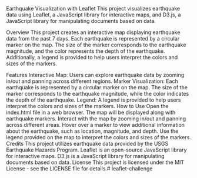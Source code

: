 Earthquake Visualization with Leaflet
This project visualizes earthquake data using Leaflet, a JavaScript library for interactive maps, and D3.js, a JavaScript library for manipulating documents based on data.

Overview
This project creates an interactive map displaying earthquake data from the past 7 days. Each earthquake is represented by a circular marker on the map. The size of the marker corresponds to the earthquake magnitude, and the color represents the depth of the earthquake. Additionally, a legend is provided to help users interpret the colors and sizes of the markers.

Features
Interactive Map: Users can explore earthquake data by zooming in/out and panning across different regions.
Marker Visualization: Each earthquake is represented by a circular marker on the map. The size of the marker corresponds to the earthquake magnitude, while the color indicates the depth of the earthquake.
Legend: A legend is provided to help users interpret the colors and sizes of the markers.
How to Use
Open the index.html file in a web browser.
The map will be displayed along with earthquake markers.
Interact with the map by zooming in/out and panning across different areas.
Hover over a marker to view additional information about the earthquake, such as location, magnitude, and depth.
Use the legend provided on the map to interpret the colors and sizes of the markers.
Credits
This project utilizes earthquake data provided by the USGS Earthquake Hazards Program.
Leaflet is an open-source JavaScript library for interactive maps.
D3.js is a JavaScript library for manipulating documents based on data.
License
This project is licensed under the MIT License - see the LICENSE file for details.# leaflet-challenge